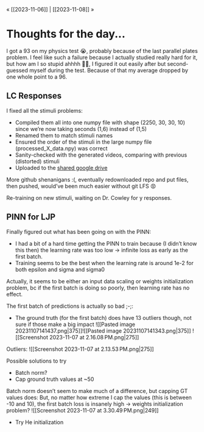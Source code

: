 « [[2023-11-06]] | [[2023-11-08]] » 
# Thoughts for the day...
I got a 93 on my physics test 😭, probably because of the last parallel plates problem. I feel like such a failure because I actually studied really hard for it, but how am I so stupid ahhhh 🤦‍♀️, I figured it out easily after but second-guessed myself during the test. Because of that my average dropped by one whole point to a 96.
## LC Responses
I fixed all the stimuli problems:
- Compiled them all into one numpy file with shape (2250, 30, 30, 10) since we’re now taking seconds (1,6) instead of (1,5)
- Renamed them to match stimuli names
- Ensured the order of the stimuli in the large numpy file (processed_X_data.npy) was correct
- Sanity-checked with the generated videos, comparing with previous (distorted) stimuli
- Uploaded to the [shared google drive](https://drive.google.com/drive/folders/1QCppin68UBNTbf_P0y6zO3dgkQ3M8YLZ)

More github shenanigans :(, eventually redownloaded repo and put files, then pushed, would’ve been much easier without git LFS 😡

Re-training on new stimuli, waiting on Dr. Cowley for y responses.

## PINN for LJP
Finally figured out what has been going on with the PINN:
- I had a bit of a hard time getting the PINN to train because (I didn’t know this then) the learning rate was too low -> infinite loss as early as the first batch.
- Training seems to be the best when the learning rate is around 1e-2 for both epsilon and sigma and sigma0

Actually, it seems to be either an input data scaling or weights initialization problem, bc if the first batch is doing so poorly, then learning rate has no effect.

The first batch of predictions is actually so bad ;-;:
- The ground truth (for the first batch) does have 13 outliers though, not sure if those make a big impact
![[Pasted image 20231107141437.png|375]]![[Pasted image 20231107141343.png|375]]
![[Screenshot 2023-11-07 at 2.16.08 PM.png|275]]

Outliers:
![[Screenshot 2023-11-07 at 2.13.53 PM.png|275]] 

Possible solutions to try
- Batch norm?
- Cap ground truth values at ~50

Batch norm doesn’t seem to make much of a difference, but capping GT values does:
But, no matter how extreme I cap the values (this is between -10 and 10), the first batch loss is insanely high → weights initialization problem?
![[Screenshot 2023-11-07 at 3.30.49 PM.png|249]]
- Try He initialization
